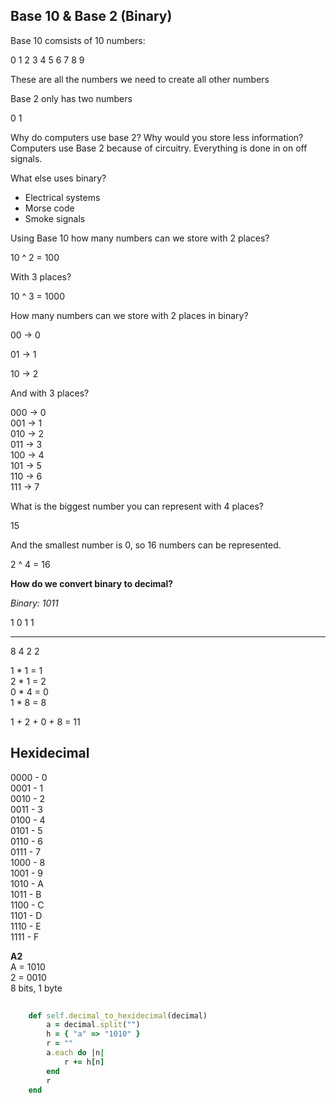 ## Base 10 & Base 2 (Binary)

Base 10 comsists of 10 numbers:  
 
0 1 2 3 4 5 6 7 8 9  

These are all the numbers we need to create all other numbers  

Base 2 only has two numbers  

0 1  

Why do computers use base 2? Why would you store less information?  
Computers use Base 2 because of circuitry. Everything is done in on off signals.  

What else uses binary?  
- Electrical systems  
- Morse code  
- Smoke signals  

Using Base 10 how many numbers can we store with 2 places?  

10 ^ 2 = 100  

With 3 places?  

10 ^ 3 = 1000  

How many numbers can we store with 2 places in binary?  

00 -> 0  

01 -> 1  

10 -> 2  

And with 3 places?  

000 -> 0  
001 -> 1  
010 -> 2  
011 -> 3  
100 -> 4  
101 -> 5  
110 -> 6  
111 -> 7  

What is the biggest number you can represent with 4 places?  

15  

And the smallest number is 0, so 16 numbers can be represented.  

2 ^ 4 = 16  

**How do we convert binary to decimal?**  

*Binary: 1011*  

1 0 1 1  
_______  
8 4 2 2  

1 * 1 = 1  
2 * 1 = 2  
0 * 4 = 0  
1 * 8 = 8  

1 + 2 + 0 + 8 = 11  


## Hexidecimal

0000 - 0  
0001 - 1  
0010 - 2  
0011 - 3  
0100 - 4  
0101 - 5  
0110 - 6  
0111 - 7  
1000 - 8  
1001 - 9  
1010 - A  
1011 - B  
1100 - C  
1101 - D  
1110 - E  
1111 - F  

**A2**  
A = 1010  
2 = 0010  
8 bits, 1 byte  

```ruby
	
	def self.decimal_to_hexidecimal(decimal)
		a = decimal.split("")
		h = { "a" => "1010" }
		r = ""
		a.each do |n|
			r += h[n]
		end
		r
	end
```


